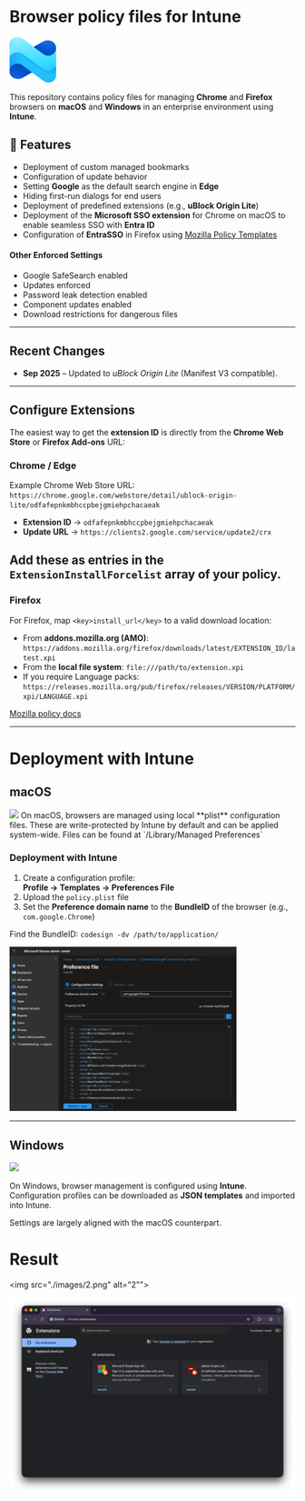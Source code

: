 # Browser policy files for Intune
<img height="80" src="https://raw.githubusercontent.com/homarr-labs/dashboard-icons/refs/heads/main/png/microsoft-intune.png">

This repository contains policy files for managing **Chrome** and **Firefox** browsers on **macOS** and **Windows** in an enterprise environment using **Intune**.
## 🚀 Features

- Deployment of custom managed bookmarks
- Configuration of update behavior
- Setting **Google** as the default search engine in **Edge**
- Hiding first-run dialogs for end users
- Deployment of predefined extensions (e.g., **uBlock Origin Lite**)
- Deployment of the **Microsoft SSO extension** for Chrome on macOS to enable seamless SSO with **Entra ID**
- Configuration of **EntraSSO** in Firefox using [Mozilla Policy Templates](https://mozilla.github.io/policy-templates/#microsoftentrasso)
#### Other Enforced Settings

- Google SafeSearch enabled
- Updates enforced
- Password leak detection enabled
- Component updates enabled
- Download restrictions for dangerous files
---
## Recent Changes

- **Sep 2025** – Updated to _uBlock Origin Lite_ (Manifest V3 compatible).
---
## Configure Extensions
The easiest way to get the **extension ID** is directly from the **Chrome Web Store** or **Firefox Add-ons** URL:
### Chrome / Edge
Example Chrome Web Store URL:
`https://chrome.google.com/webstore/detail/ublock-origin-lite/odfafepnkmbhccpbejgmiehpchacaeak`
- **Extension ID** → `odfafepnkmbhccpbejgmiehpchacaeak`
- **Update URL** → `https://clients2.google.com/service/update2/crx`

Add these as entries in the `ExtensionInstallForcelist` array of your policy.
---
### Firefox
For Firefox, map `<key>install_url</key>` to a valid download location:
- From **addons.mozilla.org (AMO)**:
    `https://addons.mozilla.org/firefox/downloads/latest/EXTENSION_ID/latest.xpi`
- From the **local file system**:
    `file:///path/to/extension.xpi`
- If you require Language packs:
`https://releases.mozilla.org/pub/firefox/releases/VERSION/PLATFORM/xpi/LANGUAGE.xpi`

[Mozilla policy docs](https://mozilla.github.io/policy-templates/#extensionsettings)

--- 
# Deployment with Intune
## macOS
<img height="50" src="https://raw.githubusercontent.com/marwin1991/profile-technology-icons/refs/heads/main/icons/macos.png"> 
On macOS, browsers are managed using local **plist** configuration files. These are write-protected by Intune by default and can be applied system-wide. Files can be found at `/Library/Managed Preferences`

### Deployment with Intune
1. Create a configuration profile:  
    **Profile → Templates → Preferences File**
2. Upload the `policy.plist` file
3. Set the **Preference domain name** to the **BundleID** of the browser (e.g., `com.google.Chrome`)

Find the BundleID:
`codesign -dv /path/to/application/`

<img src="./images/1.png" alt="1" width="400">

---

## Windows
<img height="50" src="https://raw.githubusercontent.com/marwin1991/profile-technology-icons/refs/heads/main/icons/windows.png">

On Windows, browser management is configured using **Intune**.  
Configuration profiles can be downloaded as **JSON templates** and imported into Intune.

Settings are largely aligned with the macOS counterpart.


# Result 
<img src="./images/2.png" alt="2"">

<img src="./images/3.png" alt="3">
